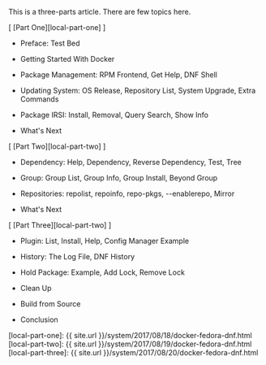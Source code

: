 This is a three-parts article.
There are few topics here.

[ [Part One][local-part-one] ]

*	Preface: Test Bed

*	Getting Started With Docker

*	Package Management: RPM Frontend, Get Help, DNF Shell

*	Updating System: OS Release, Repository List, System Upgrade, Extra Commands

*	Package IRSI: Install, Removal, Query Search, Show Info

*	What's Next

[ [Part Two][local-part-two] ]

*	Dependency: Help, Dependency, Reverse Dependency, Test, Tree

*	Group: Group List, Group Info, Group Install, Beyond Group

*	Repositories: repolist, repoinfo, repo-pkgs, --enablerepo, Mirror

*	What's Next

[ [Part Three][local-part-two] ]

*	Plugin: List, Install, Help, Config Manager Example

*	History: The Log File, DNF History

*	Hold Package: Example, Add Lock, Remove Lock

*	Clean Up

*	Build from Source

*	Conclusion

[//]: <> ( -- -- -- links below -- -- -- )

[local-part-one]:   {{ site.url }}/system/2017/08/18/docker-fedora-dnf.html
[local-part-two]:   {{ site.url }}/system/2017/08/19/docker-fedora-dnf.html
[local-part-three]: {{ site.url }}/system/2017/08/20/docker-fedora-dnf.html
